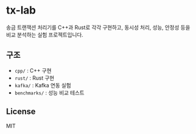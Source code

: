# tx-lab

송금 트랜잭션 처리기를 C++과 Rust로 각각 구현하고,
동시성 처리, 성능, 안정성 등을 비교 분석하는 실험 프로젝트입니다.

## 구조
- `cpp/` : C++ 구현
- `rust/` : Rust 구현
- `kafka/` : Kafka 연동 실험
- `benchmarks/` : 성능 비교 테스트

## License
MIT
